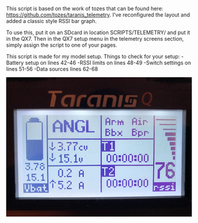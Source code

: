 This script is based on the work of tozes that can be found here: https://github.com/tozes/taranis_telemetry. I've reconfigured the layout and added a classic style RSSI bar graph.

To use this, put it on an SDcard in location SCRIPTS/TELEMETRY/ and put it in the QX7. Then in the QX7 setup menu in the telemetry screens section, simply assign the script to one of your pages.

This script is made for my model setup. Things to check for your setup:
-Battery setup on lines 42-46
-RSSI limits on lines 48-49
-Switch settings on lines 51-56
-Data sources lines 62-68

![Telemetry Screen](screen.jpg)


